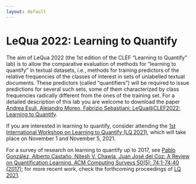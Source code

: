 ```yaml
---
layout: default
---
```


# LeQua 2022: Learning to Quantify

The aim of LeQua 2022 (the 1st edition of the CLEF “Learning to Quantify” lab) is to allow the comparative evaluation of methods for “learning to quantify” in textual datasets, i.e., methods for training predictors of the relative frequencies of the classes of interest in sets of unlabelled textual documents. These predictors (called “quantifiers”) will be required to issue predictions for several such sets, some of them characterized by class frequencies radically different from the ones of the training set. For a detailed description of this lab you are welcome to download the paper [Andrea Esuli, Alejandro Moreo, Fabrizio Sebastiani: LeQua@CLEF2022: Learning to Quantify](http://nmis.isti.cnr.it/sebastiani/LeQua2022.pdf).

If you are interested in learning to quantify, consider attending the [1st International Workshop on Learning to Quantify (LQ 2021)](https://cikmlq2021.github.io/), which will take place on November 1 and November 5, 2021.

For a survey of research on learning to quantify up to 2017, see [Pablo González, Alberto Castaño, Nitesh V. Chawla, Juan José del Coz: A Review on Quantification Learning. ACM Computing Surveys 50(5): 74:1-74:40 (2017)](https://dl.acm.org/doi/10.1145/3117807); for more recent work, check the forthcoming proceedings of [LQ 2021](https://cikmlq2021.github.io/).
